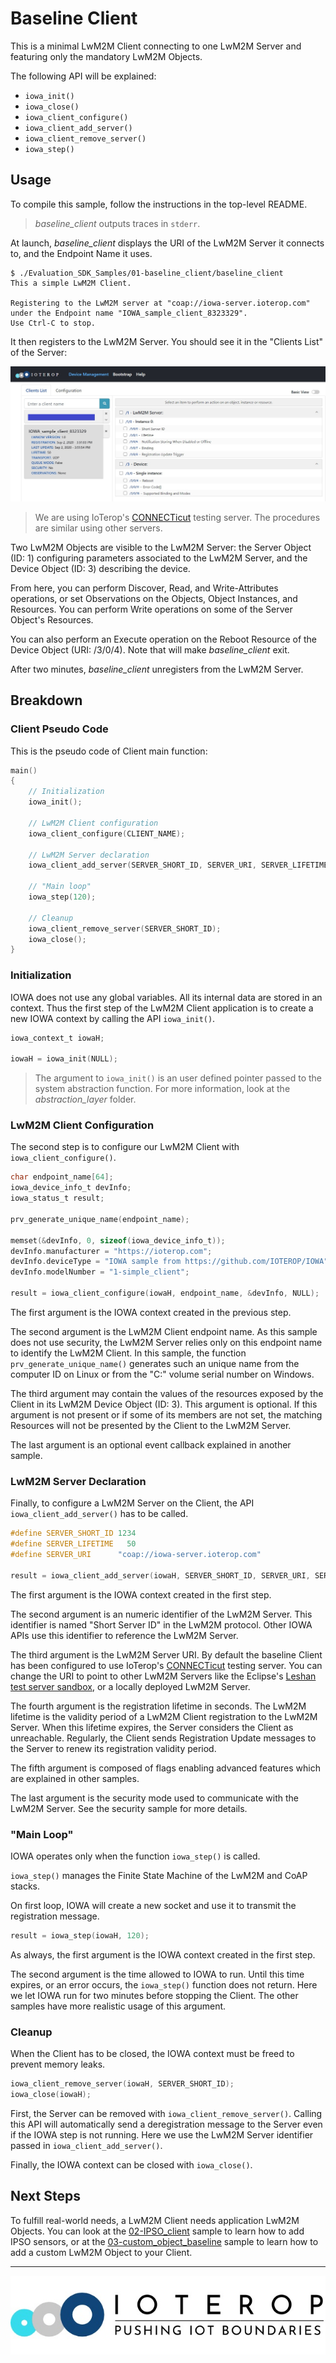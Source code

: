 # Baseline Client

This is a minimal LwM2M Client connecting to one LwM2M Server and featuring only the mandatory LwM2M Objects.

The following API will be explained:

- `iowa_init()`
- `iowa_close()`
- `iowa_client_configure()`
- `iowa_client_add_server()`
- `iowa_client_remove_server()`
- `iowa_step()`

## Usage

To compile this sample, follow the instructions in the top-level README.

> *baseline_client* outputs traces in `stderr`.

At launch, *baseline_client* displays the URI of the LwM2M Server it connects to, and the Endpoint Name it uses.

```
$ ./Evaluation_SDK_Samples/01-baseline_client/baseline_client
This a simple LwM2M Client.

Registering to the LwM2M server at "coap://iowa-server.ioterop.com" under the Endpoint name "IOWA_sample_client_8323329".
Use Ctrl-C to stop.
```

It then registers to the LwM2M Server. You should see it in the "Clients List" of the Server:

![Client registered](../../.images/baseline_client.jpg)

> We are using IoTerop's [CONNECTicut](https://iowa-server.ioterop.com/) testing server. The procedures are similar using other servers.

Two LwM2M Objects are visible to the LwM2M Server: the Server Object (ID: 1) configuring parameters associated to the LwM2M Server, and the Device Object (ID: 3) describing the device.

From here, you can perform Discover, Read, and Write-Attributes operations, or set Observations on the Objects, Object Instances, and Resources. You can perform Write operations on some of the Server Object's Resources.

You can also perform an Execute operation on the Reboot Resource of the Device Object (URI: /3/0/4). Note that will make *baseline_client* exit.

After two minutes, *baseline_client* unregisters from the LwM2M Server.

## Breakdown

### Client Pseudo Code

This is the pseudo code of Client main function:

```c
main()
{
    // Initialization
    iowa_init();

    // LwM2M Client configuration
    iowa_client_configure(CLIENT_NAME);

    // LwM2M Server declaration
    iowa_client_add_server(SERVER_SHORT_ID, SERVER_URI, SERVER_LIFETIME);

    // "Main loop"
    iowa_step(120);

    // Cleanup
    iowa_client_remove_server(SERVER_SHORT_ID);
    iowa_close();
}
```

### Initialization

IOWA does not use any global variables. All its internal data are stored in an context. Thus the first step of  the LwM2M Client application is to create a new IOWA context by calling the API `iowa_init()`.

```c
iowa_context_t iowaH;

iowaH = iowa_init(NULL);
```

> The argument to `iowa_init()` is an user defined pointer passed to the system abstraction function. For more information, look at the *abstraction_layer* folder.

### LwM2M Client Configuration

The second step is to configure our LwM2M Client with `iowa_client_configure()`.

```c
char endpoint_name[64];
iowa_device_info_t devInfo;
iowa_status_t result;

prv_generate_unique_name(endpoint_name);

memset(&devInfo, 0, sizeof(iowa_device_info_t));
devInfo.manufacturer = "https://ioterop.com";
devInfo.deviceType = "IOWA sample from https://github.com/IOTEROP/IOWA";
devInfo.modelNumber = "1-simple_client";

result = iowa_client_configure(iowaH, endpoint_name, &devInfo, NULL);
```

The first argument is the IOWA context created in the previous step.

The second argument is the LwM2M Client endpoint name. As this sample does not use security, the LwM2M Server relies only on this endpoint name to identify the LwM2M Client. In this sample, the function `prv_generate_unique_name()` generates such an unique name from the computer ID on Linux or from the "C:" volume serial number on Windows.

The third argument may contain the values of the resources exposed by the Client in its LwM2M Device Object (ID: 3). This argument is optional. If this argument is not present or if some of its members are not set, the matching Resources will not be presented by the Client to the LwM2M Server.

The last argument is an optional event callback explained in another sample.

### LwM2M Server Declaration

Finally, to configure a LwM2M Server on the Client, the API `iowa_client_add_server()` has to be called.

```c
#define SERVER_SHORT_ID 1234
#define SERVER_LIFETIME   50
#define SERVER_URI      "coap://iowa-server.ioterop.com"

result = iowa_client_add_server(iowaH, SERVER_SHORT_ID, SERVER_URI, SERVER_LIFETIME, 0, IOWA_SEC_NONE);
```

The first argument is the IOWA context created in the first step.

The second argument is an numeric identifier of the LwM2M Server. This identifier is named "Short Server ID" in the LwM2M protocol. Other IOWA APIs use this identifier to reference the LwM2M Server.

The third argument is the LwM2M Server URI. By default the baseline Client has been configured to use IoTerop's [CONNECTicut](https://iowa-server.ioterop.com/) testing server. You can change the URI to point to other LwM2M Servers like the Eclipse's [Leshan test server sandbox](https://leshan.eclipseprojects.io/#/clients), or a locally deployed LwM2M Server.

The fourth argument is the registration lifetime in seconds. The LwM2M lifetime is the validity period of a LwM2M Client registration to the LwM2M Server. When this lifetime expires, the Server considers the Client as unreachable. Regularly, the Client sends Registration Update messages to the Server to renew its registration validity period.

The fifth argument is composed of flags enabling advanced features which are explained in other samples.

The last argument is the security mode used to communicate with the LwM2M Server. See the security sample for more details.

### "Main Loop"

IOWA operates only when the function `iowa_step()` is called.

`iowa_step()` manages the Finite State Machine of the LwM2M and CoAP stacks.

On first loop, IOWA will create a new socket and use it to transmit the registration message.

```c
result = iowa_step(iowaH, 120);
```

As always, the first argument is the IOWA context created in the first step.

The second argument is the time allowed to IOWA to run. Until this time expires, or an error occurs, the `iowa_step()` function does not return. Here we let IOWA run for two minutes before stopping the Client. The other samples have more realistic usage of this argument.

### Cleanup

When the Client has to be closed, the IOWA context must be freed to prevent memory leaks.

```c
iowa_client_remove_server(iowaH, SERVER_SHORT_ID);
iowa_close(iowaH);
```

First, the Server can be removed with `iowa_client_remove_server()`. Calling this API will automatically send a deregistration message to the Server even if the IOWA step is not running. Here we use the LwM2M Server identifier passed in `iowa_client_add_server()`.

Finally, the IOWA context can be closed with `iowa_close()`.

## Next Steps

To fulfill real-world needs, a LwM2M Client needs application LwM2M Objects. You can look at the [02-IPSO_client](../02-IPSO_client) sample to learn how to add IPSO sensors, or at the [03-custom_object_baseline](../03-custom_object_baseline) sample to learn how to add a custom LwM2M Object to your Client.

------------------------------------------------------------

![IoTerop Logo](../../.images/IoTerop_logo.jpg)